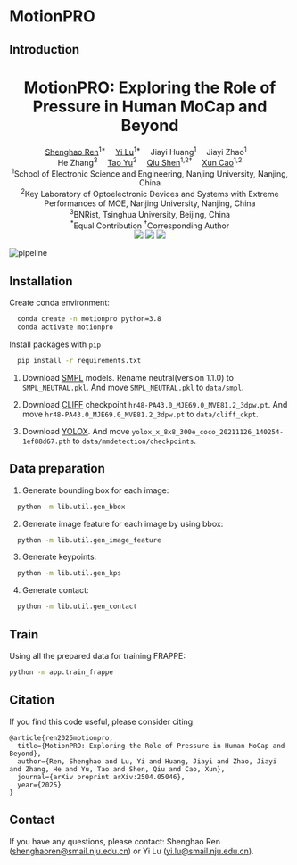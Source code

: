 # MotionPRO

## Introduction

<h1 align='Center'>MotionPRO: Exploring the Role of Pressure in Human MoCap and Beyond</h1>
<div align='Center'>
    <a href='https://www.wjrzm.com' target='_blank'>Shenghao Ren</a><sup>1*</sup>&emsp;
    <a href='https://yeelou.github.io/' target='_blank'>Yi Lu</a><sup>1*</sup>&emsp;
    Jiayi Huang<sup>1</sup>&emsp;
    Jiayi Zhao<sup>1</sup>&emsp;
    <br>
    He Zhang<sup>3</sup>&emsp;
    <a href='https://ytrock.com' target='_blank'>Tao Yu</a><sup>3</sup>&emsp;
    <a href='https://shenqiu.njucite.cn/' target='_blank'>Qiu Shen</a><sup>1,2†</sup>&emsp;
    <a href='https://cite.nju.edu.cn/People/Faculty/20190621/i5054.html' target='_blank'>Xun Cao</a><sup>1,2</sup>
</div>
<div align='Center'>
    <sup>1</sup>School of Electronic Science and Engineering, Nanjing University, Nanjing, China 
    <br>
    <sup>2</sup>Key Laboratory of Optoelectronic Devices and Systems with Extreme
        <br>
    Performances of MOE, Nanjing University, Nanjing, China 
    <br>
    <sup>3</sup>BNRist, Tsinghua University, Beijing, China
</div>
<div align='Center'>
    <sup>*</sup>Equal Contribution
    <sup>†</sup>Corresponding Author
</div>
<div align='Center'>
    <a href='https://nju-cite-mocaphumanoid.github.io/MotionPRO/'><img src='https://img.shields.io/badge/Project-Page-Green'></a>
    <a href='https://arxiv.org/abs/2504.05046'><img src='https://img.shields.io/badge/Paper-Arxiv-red'></a>
    <a href='https://www.youtube.com/watch?v=UkUj3kiR5ss'><img src='https://badges.aleen42.com/src/youtube.svg'></a>

</div>


![pipeline](https://image.wjrzm.com/i/2025/05/25/ytk0dx.png)

## Installation
Create conda environment:

```bash
  conda create -n motionpro python=3.8
  conda activate motionpro
```

Install packages with `pip`

```bash
  pip install -r requirements.txt
```

1. Download [SMPL](https://smpl.is.tue.mpg.de/) models. Rename neutral(version 1.1.0) to `SMPL_NEUTRAL.pkl`. And move `SMPL_NEUTRAL.pkl` to `data/smpl`.

2. Download [CLIFF](https://drive.google.com/drive/folders/1dAZiPqJY2wBv6QzpjOwYi4Ax1y-oBIM1) checkpoint `hr48-PA43.0_MJE69.0_MVE81.2_3dpw.pt`. And move `hr48-PA43.0_MJE69.0_MVE81.2_3dpw.pt` to `data/cliff_ckpt`.

3. Download [YOLOX](https://download.openmmlab.com/mmdetection/v2.0/yolox/yolox_x_8x8_300e_coco/yolox_x_8x8_300e_coco_20211126_140254-1ef88d67.pth). And move `yolox_x_8x8_300e_coco_20211126_140254-1ef88d67.pth` to `data/mmdetection/checkpoints`.

## Data preparation

1. Generate bounding box for each image: 
```bash
  python -m lib.util.gen_bbox
```

2. Generate image feature for each image by using bbox:
```bash
  python -m lib.util.gen_image_feature
```

3. Generate keypoints:
```bash
  python -m lib.util.gen_kps
```

4. Generate contact:
```bash
  python -m lib.util.gen_contact
```

## Train
Using all the prepared data for training FRAPPE:
```bash
python -m app.train_frappe
```

## Citation

If you find this code useful, please consider citing:

```
@article{ren2025motionpro,
  title={MotionPRO: Exploring the Role of Pressure in Human MoCap and Beyond},
  author={Ren, Shenghao and Lu, Yi and Huang, Jiayi and Zhao, Jiayi and Zhang, He and Yu, Tao and Shen, Qiu and Cao, Xun},
  journal={arXiv preprint arXiv:2504.05046},
  year={2025}
}
```

## Contact

If you have any questions, please contact: Shenghao Ren (shenghaoren@smail.nju.edu.cn) or Yi Lu (yi.lu@smail.nju.edu.cn).